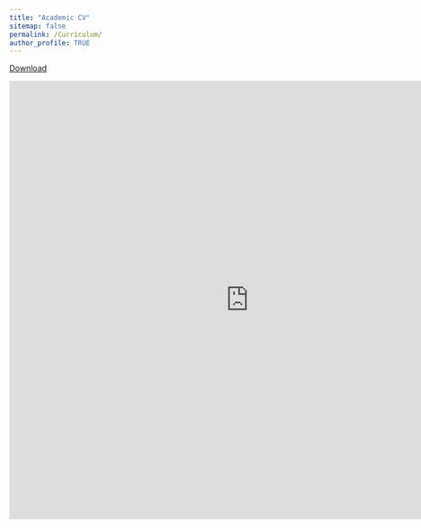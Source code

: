 ```yaml
---
title: "Academic CV"
sitemap: false
permalink: /Curriculum/
author_profile: TRUE
---
```

<a href="https://samueladeyanju.com/images/SamuelAdeyanjuCV.pdf/=" target="_blank">Download</a>
<div align="center"> 
<embed src="https://samueladeyanju.com/images/SamuelAdeyanjuCV.pdf" 
       type="application/pdf"
       width="850"
      height="780"/>


